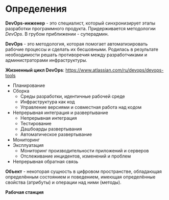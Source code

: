 # Определения

**DevOps-инженер** - это специалист, который синхронизирует этапы разработки программного продукта. Придерживается методологии _DevOps_. В грубом приближении - суперадмин.

**DevOps** - это методология, которая помогает автоматизировать рабочие процессы и сделать их бесшовными. Родилась в результате необходимости решать противоречия между разработчиками и администраторами инфраструктуры.

**Жизненный цикл DevOps**:
https://www.atlassian.com/ru/devops/devops-tools

- Планирование
- Сборка
  - Среды разработки, идентичные рабочей среде
  - Инфраструктура как код
  - Управление версиями и совместная работа над кодом
- Непрерывная интеграция и развертывание
  - Непрерывная интеграция
  - Тестирование
  - Дашбоарды развертывания
  - Автоматическое развертывание
- Мониторинг
- Эксплуатация
  - Мониторинг производительности приложений и серверов
  - Отслеживание инцидентов, изменений и проблем
- Непрерывная обратная связь

**Объект** - некоторая сущность в цифровом пространстве, обладающая определённым состоянием и поведением, имеющая определённые свойства (атрибуты) и операции над ними (методы).

**Рабочая станция**
